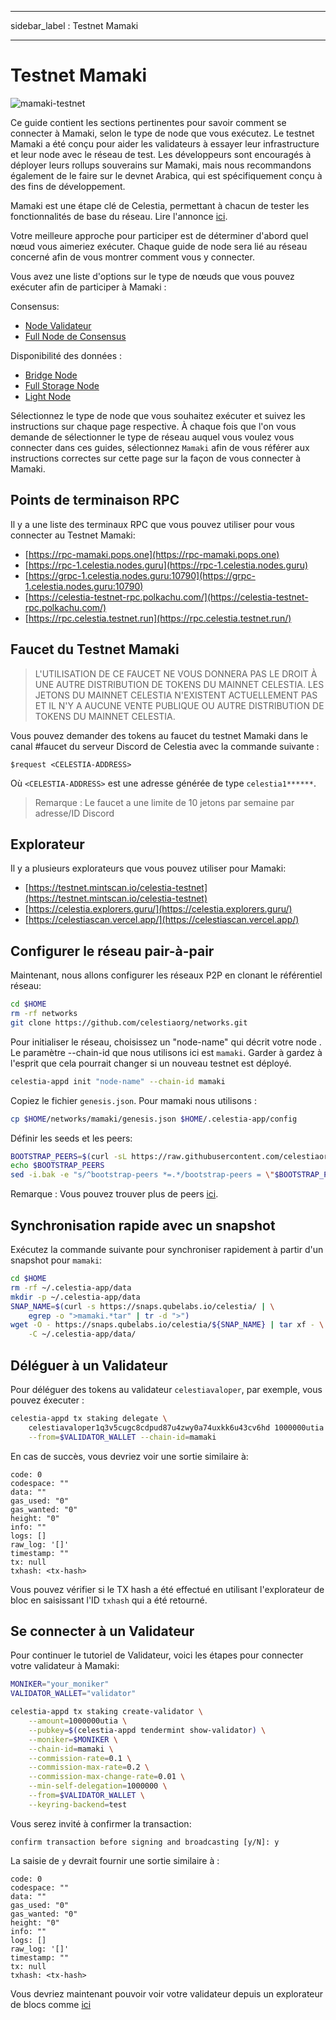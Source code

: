 - - -
sidebar_label : Testnet Mamaki
- - -

# Testnet Mamaki

![mamaki-testnet](/img/mamaki.png)

Ce guide contient les sections pertinentes pour savoir comment se connecter à Mamaki, selon le type de node que vous exécutez. Le testnet Mamaki a été conçu pour aider les validateurs à essayer leur infrastructure et leur node avec le réseau de test. Les développeurs sont encouragés à déployer leurs rollups souverains sur Mamaki, mais nous recommandons également de le faire sur le devnet Arabica, qui est spécifiquement conçu à des fins de développement.

Mamaki est une étape clé de Celestia, permettant à chacun de tester les fonctionnalités de base du réseau. Lire l'annonce [ici](https://blog.celestia.org/celestia-testnet-introduces-alpha-data-availability-api/).

Votre meilleure approche pour participer est de déterminer d'abord quel nœud vous aimeriez exécuter. Chaque guide de node sera lié au réseau concerné afin de vous montrer comment vous y connecter.

Vous avez une liste d'options sur le type de nœuds que vous pouvez exécuter afin de participer à Mamaki :

Consensus:

* [Node Validateur](./validator-node.md)
* [Full Node de Consensus](./consensus-full-node.md)

Disponibilité des données :

* [Bridge Node](./bridge-node.md)
* [Full Storage Node](./full-storage-node.md)
* [Light Node](./light-node.md)

Sélectionnez le type de node que vous souhaitez exécuter et suivez les instructions sur chaque page respective. À chaque fois que l'on vous demande de sélectionner le type de réseau auquel vous voulez vous connecter dans ces guides, sélectionnez `Mamaki` afin de vous référer aux instructions correctes sur cette page sur la façon de vous connecter à Mamaki.

## Points de terminaison RPC

Il y a une liste des terminaux RPC que vous pouvez utiliser pour vous connecter au Testnet Mamaki:

* [https://rpc-mamaki.pops.one](https://rpc-mamaki.pops.one)
* [https://rpc-1.celestia.nodes.guru](https://rpc-1.celestia.nodes.guru)
* [https://grpc-1.celestia.nodes.guru:10790](https://grpc-1.celestia.nodes.guru:10790)
* [https://celestia-testnet-rpc.polkachu.com/](https://celestia-testnet-rpc.polkachu.com/)
* [https://rpc.celestia.testnet.run](https://rpc.celestia.testnet.run/)

## Faucet du Testnet Mamaki

> L'UTILISATION DE CE FAUCET NE VOUS DONNERA PAS LE DROIT À UNE AUTRE DISTRIBUTION DE TOKENS DU MAINNET CELESTIA. LES JETONS DU MAINNET CELESTIA N'EXISTENT ACTUELLEMENT PAS ET IL N'Y A AUCUNE VENTE PUBLIQUE OU AUTRE DISTRIBUTION DE TOKENS DU MAINNET CELESTIA.

Vous pouvez demander des tokens au faucet du testnet Mamaki dans le canal #faucet du serveur Discord de Celestia avec la commande suivante :

```text
$request <CELESTIA-ADDRESS>
```

Où `<CELESTIA-ADDRESS>` est une adresse générée de type `celestia1******`.

> Remarque : Le faucet a une limite de 10 jetons par semaine par adresse/ID Discord

## Explorateur

Il y a plusieurs explorateurs que vous pouvez utiliser pour Mamaki:

* [https://testnet.mintscan.io/celestia-testnet](https://testnet.mintscan.io/celestia-testnet)
* [https://celestia.explorers.guru/](https://celestia.explorers.guru/)
* [https://celestiascan.vercel.app/](https://celestiascan.vercel.app/)

## Configurer le réseau pair-à-pair

Maintenant, nous allons configurer les réseaux P2P en clonant le référentiel réseau:

```sh
cd $HOME
rm -rf networks
git clone https://github.com/celestiaorg/networks.git
```

Pour initialiser le réseau, choisissez un "node-name" qui décrit votre node . Le paramètre --chain-id que nous utilisons ici est `mamaki`. Garder à gardez à l'esprit que cela pourrait changer si un nouveau testnet est déployé.

```sh
celestia-appd init "node-name" --chain-id mamaki
```

Copiez le fichier `genesis.json`. Pour mamaki nous utilisons :

```sh
cp $HOME/networks/mamaki/genesis.json $HOME/.celestia-app/config
```

Définir les seeds et les peers:

<!-- markdownlint-disable MD013 -->
```sh
BOOTSTRAP_PEERS=$(curl -sL https://raw.githubusercontent.com/celestiaorg/networks/master/mamaki/bootstrap-peers.txt | tr -d '\n')
echo $BOOTSTRAP_PEERS
sed -i.bak -e "s/^bootstrap-peers *=.*/bootstrap-peers = \"$BOOTSTRAP_PEERS\"/" $HOME/.celestia-app/config/config.toml
```
<!-- markdownlint-enable MD013 -->

Remarque : Vous pouvez trouver plus de peers [ici](https://github.com/celestiaorg/networks/blob/master/mamaki/peers.txt).

## Synchronisation rapide avec un snapshot

Exécutez la commande suivante pour synchroniser rapidement à partir d'un snapshot pour `mamaki`:

```sh
cd $HOME
rm -rf ~/.celestia-app/data
mkdir -p ~/.celestia-app/data
SNAP_NAME=$(curl -s https://snaps.qubelabs.io/celestia/ | \
    egrep -o ">mamaki.*tar" | tr -d ">")
wget -O - https://snaps.qubelabs.io/celestia/${SNAP_NAME} | tar xf - \
    -C ~/.celestia-app/data/
```

## Déléguer à un Validateur

Pour déléguer des tokens au validateur `celestiavaloper`, par exemple, vous pouvez éxecuter :

```sh
celestia-appd tx staking delegate \
    celestiavaloper1q3v5cugc8cdpud87u4zwy0a74uxkk6u43cv6hd 1000000utia \
    --from=$VALIDATOR_WALLET --chain-id=mamaki
```

En cas de succès, vous devriez voir une sortie similaire à:

```console
code: 0
codespace: ""
data: ""
gas_used: "0"
gas_wanted: "0"
height: "0"
info: ""
logs: []
raw_log: '[]'
timestamp: ""
tx: null
txhash: <tx-hash>
```

Vous pouvez vérifier si le TX hash a été effectué en utilisant l'explorateur de bloc en saisissant l'ID `txhash` qui a été retourné.

## Se connecter à un Validateur

Pour continuer le tutoriel de Validateur, voici les étapes pour connecter votre validateur à Mamaki:

```sh
MONIKER="your_moniker"
VALIDATOR_WALLET="validator"

celestia-appd tx staking create-validator \
    --amount=1000000utia \
    --pubkey=$(celestia-appd tendermint show-validator) \
    --moniker=$MONIKER \
    --chain-id=mamaki \
    --commission-rate=0.1 \
    --commission-max-rate=0.2 \
    --commission-max-change-rate=0.01 \
    --min-self-delegation=1000000 \
    --from=$VALIDATOR_WALLET \
    --keyring-backend=test
```

Vous serez invité à confirmer la transaction:

```console
confirm transaction before signing and broadcasting [y/N]: y
```

La saisie de `y` devrait fournir une sortie similaire à :

```console
code: 0
codespace: ""
data: ""
gas_used: "0"
gas_wanted: "0"
height: "0"
info: ""
logs: []
raw_log: '[]'
timestamp: ""
tx: null
txhash: <tx-hash>
```

Vous devriez maintenant pouvoir voir votre validateur depuis un explorateur de blocs comme [ici](https://celestia.explorers.guru/)
